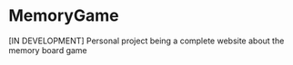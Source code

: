 # MemoryGame
[IN DEVELOPMENT] Personal project being a complete website about the memory board game 
